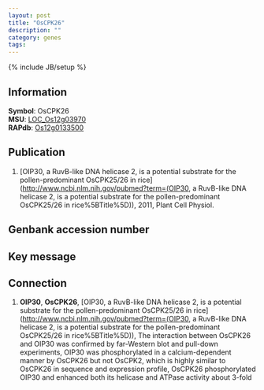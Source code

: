```yaml
---
layout: post
title: "OsCPK26"
description: ""
category: genes
tags: 
---
```

{% include JB/setup %}

## Information
__Symbol__: OsCPK26  
__MSU__: [LOC_Os12g03970](http://rice.plantbiology.msu.edu/cgi-bin/ORF_infopage.cgi?orf=LOC_Os12g03970)  
__RAPdb__: [Os12g0133500](http://rapdb.dna.affrc.go.jp/viewer/gbrowse_details/irgsp1?name=Os12g0133500)  

## Publication
1. [OIP30, a RuvB-like DNA helicase 2, is a potential substrate for the pollen-predominant OsCPK25/26 in rice](http://www.ncbi.nlm.nih.gov/pubmed?term=(OIP30, a RuvB-like DNA helicase 2, is a potential substrate for the pollen-predominant OsCPK25/26 in rice%5BTitle%5D)), 2011, Plant Cell Physiol.

## Genbank accession number

## Key message

## Connection
1. __OIP30__, __OsCPK26__, [OIP30, a RuvB-like DNA helicase 2, is a potential substrate for the pollen-predominant OsCPK25/26 in rice](http://www.ncbi.nlm.nih.gov/pubmed?term=(OIP30, a RuvB-like DNA helicase 2, is a potential substrate for the pollen-predominant OsCPK25/26 in rice%5BTitle%5D)),  The interaction between OsCPK26 and OIP30 was confirmed by far-Western blot and pull-down experiments, OIP30 was phosphorylated in a calcium-dependent manner by OsCPK26 but not OsCPK2, which is highly similar to OsCPK26 in sequence and expression profile, OsCPK26 phosphorylated OIP30 and enhanced both its helicase and ATPase activity about 3-fold



